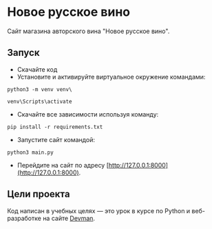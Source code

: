 # Новое русское вино

Сайт магазина авторского вина "Новое русское вино".

## Запуск

- Скачайте код
- Установите и активируйте виртуальное окружение командами:
```
python3 -m venv venv\
```
```
venv\Scripts\activate
```

- Скачайте все зависимости используя команду:
```
pip install -r requirements.txt
```

- Запустите сайт командой:
```
python3 main.py
```

- Перейдите на сайт по адресу [http://127.0.0.1:8000](http://127.0.0.1:8000).

## Цели проекта

Код написан в учебных целях — это урок в курсе по Python и веб-разработке на сайте [Devman](https://dvmn.org).
